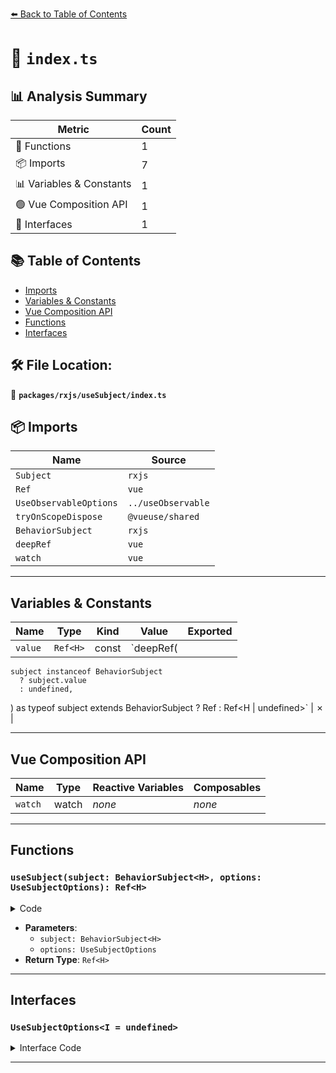 [⬅️ Back to Table of Contents](../../../index.md)

# 📄 `index.ts`

## 📊 Analysis Summary

| Metric | Count |
|--------|-------|
| 🔧 Functions | 1 |
| 📦 Imports | 7 |
| 📊 Variables & Constants | 1 |
| 🟢 Vue Composition API | 1 |
| 📐 Interfaces | 1 |

## 📚 Table of Contents

- [Imports](#imports)
- [Variables & Constants](#variables-constants)
- [Vue Composition API](#vue-composition-api)
- [Functions](#functions)
- [Interfaces](#interfaces)

## 🛠️ File Location:
📂 **`packages/rxjs/useSubject/index.ts`**

## 📦 Imports

| Name | Source |
|------|--------|
| `Subject` | `rxjs` |
| `Ref` | `vue` |
| `UseObservableOptions` | `../useObservable` |
| `tryOnScopeDispose` | `@vueuse/shared` |
| `BehaviorSubject` | `rxjs` |
| `deepRef` | `vue` |
| `watch` | `vue` |


---

## Variables & Constants

| Name | Type | Kind | Value | Exported |
|------|------|------|-------|----------|
| `value` | `Ref<H>` | const | `deepRef(
    subject instanceof BehaviorSubject
      ? subject.value
      : undefined,
  ) as typeof subject extends BehaviorSubject<H> ? Ref<H> : Ref<H | undefined>` | ✗ |


---

## Vue Composition API

| Name | Type | Reactive Variables | Composables |
|------|------|-------------------|-------------|
| `watch` | watch | *none* | *none* |


---

## Functions

### `useSubject(subject: BehaviorSubject<H>, options: UseSubjectOptions): Ref<H>`

<details><summary>Code</summary>

```ts
export function useSubject<H>(subject: BehaviorSubject<H>, options?: UseSubjectOptions): Ref<H>
```
</details>

- **Parameters**:
  - `subject: BehaviorSubject<H>`
  - `options: UseSubjectOptions`
- **Return Type**: `Ref<H>`

---

## Interfaces

### `UseSubjectOptions<I = undefined>`

<details><summary>Interface Code</summary>

```ts
export interface UseSubjectOptions<I = undefined> extends Omit<UseObservableOptions<I>, 'initialValue'> {
}
```
</details>


---
